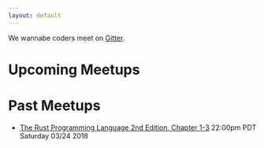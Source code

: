 ```yaml
---
layout: default
---
```


We wannabe coders meet on [Gitter](https://gitter.im/wannabecoders/public_meet).

# Upcoming Meetups

# Past Meetups
- [The Rust Programming Language 2nd Edition, Chapter 1-3](https://gitter.im/wannebecoders/Lobby/archives/2018/03/24) 22:00pm PDT Saturday 03/24 2018
